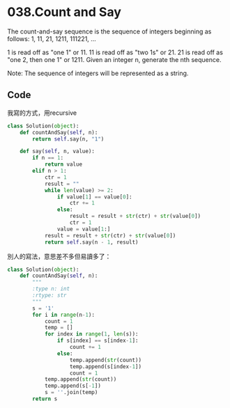 038.Count and Say
========

The count-and-say sequence is the sequence of integers beginning as follows:
1, 11, 21, 1211, 111221, ...

1 is read off as "one 1" or 11.
11 is read off as "two 1s" or 21.
21 is read off as "one 2, then one 1" or 1211.
Given an integer n, generate the nth sequence.

Note: The sequence of integers will be represented as a string.





Code
--------


我寫的方式，用recursive

```python
class Solution(object):
    def countAndSay(self, n):
        return self.say(n, "1")

    def say(self, n, value):
        if n == 1:
            return value
        elif n > 1:
            ctr = 1
            result = ""
            while len(value) >= 2:
                if value[1] == value[0]:
                    ctr += 1
                else:
                    result = result + str(ctr) + str(value[0])
                    ctr = 1
                value = value[1:]
            result = result + str(ctr) + str(value[0])
            return self.say(n - 1, result)


```

別人的寫法，意思差不多但易讀多了：

```python
class Solution(object):
    def countAndSay(self, n):
        """
        :type n: int
        :rtype: str
        """
        s = '1'
        for i in range(n-1):
            count = 1
            temp = []
            for index in range(1, len(s)):
                if s[index] == s[index-1]:
                    count += 1
                else:
                    temp.append(str(count))
                    temp.append(s[index-1])
                    count = 1
            temp.append(str(count))
            temp.append(s[-1])
            s = ''.join(temp)
        return s
```
